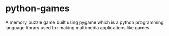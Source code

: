 # python-games
A memory puzzle game built using pygame which is a python programming language library used for making multimedia applications like games
